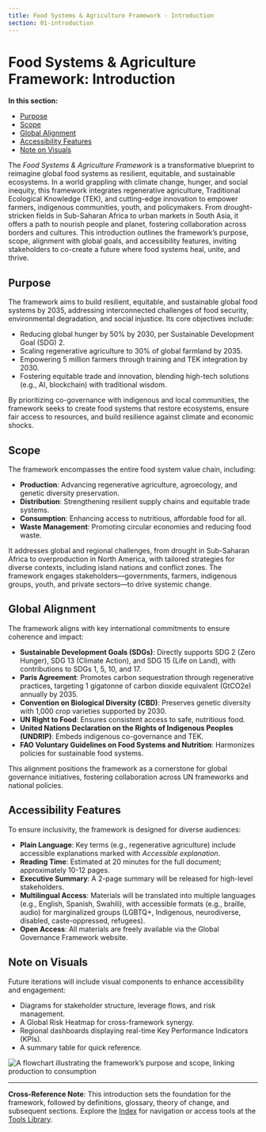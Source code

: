 ```yaml
---
title: Food Systems & Agriculture Framework - Introduction
section: 01-introduction
---
```


# Food Systems & Agriculture Framework: Introduction

**In this section:**
- [Purpose](#purpose)
- [Scope](#scope)
- [Global Alignment](#global-alignment)
- [Accessibility Features](#accessibility-features)
- [Note on Visuals](#note-on-visuals)

The *Food Systems & Agriculture Framework* is a transformative blueprint to reimagine global food systems as resilient, equitable, and sustainable ecosystems. In a world grappling with climate change, hunger, and social inequity, this framework integrates regenerative agriculture, Traditional Ecological Knowledge (TEK), and cutting-edge innovation to empower farmers, indigenous communities, youth, and policymakers. From drought-stricken fields in Sub-Saharan Africa to urban markets in South Asia, it offers a path to nourish people and planet, fostering collaboration across borders and cultures. This introduction outlines the framework’s purpose, scope, alignment with global goals, and accessibility features, inviting stakeholders to co-create a future where food systems heal, unite, and thrive.

## <a id="purpose"></a>Purpose
The framework aims to build resilient, equitable, and sustainable global food systems by 2035, addressing interconnected challenges of food security, environmental degradation, and social injustice. Its core objectives include:
- Reducing global hunger by 50% by 2030, per Sustainable Development Goal (SDG) 2.
- Scaling regenerative agriculture to 30% of global farmland by 2035.
- Empowering 5 million farmers through training and TEK integration by 2030.
- Fostering equitable trade and innovation, blending high-tech solutions (e.g., AI, blockchain) with traditional wisdom.

By prioritizing co-governance with indigenous and local communities, the framework seeks to create food systems that restore ecosystems, ensure fair access to resources, and build resilience against climate and economic shocks.

## <a id="scope"></a>Scope
The framework encompasses the entire food system value chain, including:
- **Production**: Advancing regenerative agriculture, agroecology, and genetic diversity preservation.
- **Distribution**: Strengthening resilient supply chains and equitable trade systems.
- **Consumption**: Enhancing access to nutritious, affordable food for all.
- **Waste Management**: Promoting circular economies and reducing food waste.

It addresses global and regional challenges, from drought in Sub-Saharan Africa to overproduction in North America, with tailored strategies for diverse contexts, including island nations and conflict zones. The framework engages stakeholders—governments, farmers, indigenous groups, youth, and private sectors—to drive systemic change.

## <a id="global-alignment"></a>Global Alignment
The framework aligns with key international commitments to ensure coherence and impact:
- **Sustainable Development Goals (SDGs)**: Directly supports SDG 2 (Zero Hunger), SDG 13 (Climate Action), and SDG 15 (Life on Land), with contributions to SDGs 1, 5, 10, and 17.
- **Paris Agreement**: Promotes carbon sequestration through regenerative practices, targeting 1 gigatonne of carbon dioxide equivalent (GtCO2e) annually by 2035.
- **Convention on Biological Diversity (CBD)**: Preserves genetic diversity with 1,000 crop varieties supported by 2030.
- **UN Right to Food**: Ensures consistent access to safe, nutritious food.
- **United Nations Declaration on the Rights of Indigenous Peoples (UNDRIP)**: Embeds indigenous co-governance and TEK.
- **FAO Voluntary Guidelines on Food Systems and Nutrition**: Harmonizes policies for sustainable food systems.

This alignment positions the framework as a cornerstone for global governance initiatives, fostering collaboration across UN frameworks and national policies.

## <a id="accessibility-features"></a>Accessibility Features
To ensure inclusivity, the framework is designed for diverse audiences:
- **Plain Language**: Key terms (e.g., regenerative agriculture) include accessible explanations marked with *Accessible explanation*.
- **Reading Time**: Estimated at 20 minutes for the full document; approximately 10-12 pages.
- **Executive Summary**: A 2-page summary will be released for high-level stakeholders.
- **Multilingual Access**: Materials will be translated into multiple languages (e.g., English, Spanish, Swahili), with accessible formats (e.g., braille, audio) for marginalized groups (LGBTQ+, Indigenous, neurodiverse, disabled, caste-oppressed, refugees).
- **Open Access**: All materials are freely available via the Global Governance Framework website.

## <a id="note-on-visuals"></a>Note on Visuals
Future iterations will include visual components to enhance accessibility and engagement:
- Diagrams for stakeholder structure, leverage flows, and risk management.
- A Global Risk Heatmap for cross-framework synergy.
- Regional dashboards displaying real-time Key Performance Indicators (KPIs).
- A summary table for quick reference.

![A flowchart illustrating the framework’s purpose and scope, linking production to consumption](/images/framework/food-systems/global-citizenship-diagram.svg)

---

**Cross-Reference Note**: This introduction sets the foundation for the framework, followed by definitions, glossary, theory of change, and subsequent sections. Explore the [Index](/framework/docs/implementation/food-systems) for navigation or access tools at the [Tools Library](/framework/tools/food-systems).
